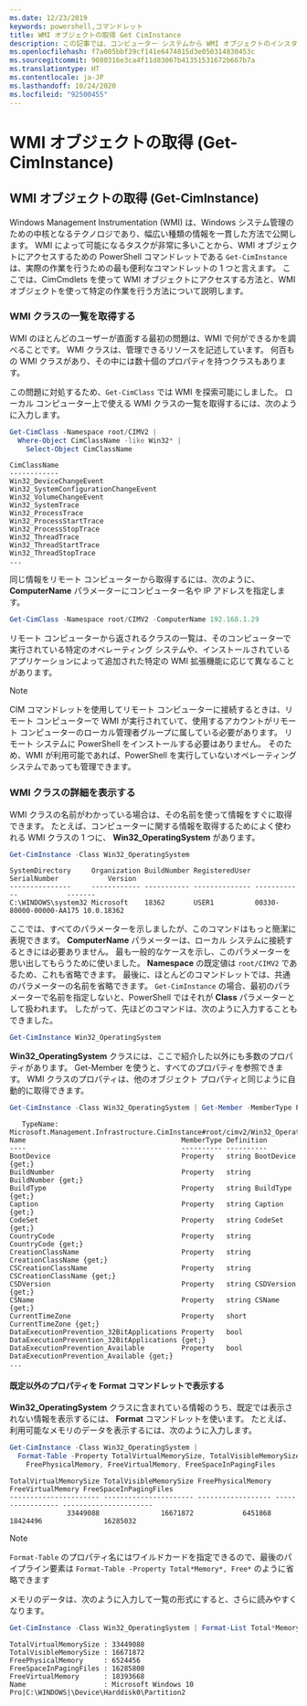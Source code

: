 ```yaml
---
ms.date: 12/23/2019
keywords: powershell,コマンドレット
title: WMI オブジェクトの取得 Get CimInstance
description: この記事では、コンピューター システムから WMI オブジェクトのインスタンスを取得する方法の例をいくつか示します。
ms.openlocfilehash: f7a005bbf39cf141e6474815d3e050314830453c
ms.sourcegitcommit: 9080316e3ca4f11d83067b41351531672b667b7a
ms.translationtype: HT
ms.contentlocale: ja-JP
ms.lasthandoff: 10/24/2020
ms.locfileid: "92500455"
---
```

# <a name="getting-wmi-objects-get-ciminstance"></a>WMI オブジェクトの取得 (Get-CimInstance)

## <a name="getting-wmi-objects-get-ciminstance"></a>WMI オブジェクトの取得 (Get-CimInstance)

Windows Management Instrumentation (WMI) は、Windows システム管理のための中核となるテクノロジであり、幅広い種類の情報を一貫した方法で公開します。 WMI によって可能になるタスクが非常に多いことから、WMI オブジェクトにアクセスするための PowerShell コマンドレットである `Get-CimInstance` は、実際の作業を行うための最も便利なコマンドレットの 1 つと言えます。 ここでは、CimCmdlets を使って WMI オブジェクトにアクセスする方法と、WMI オブジェクトを使って特定の作業を行う方法について説明します。

### <a name="listing-wmi-classes"></a>WMI クラスの一覧を取得する

WMI のほとんどのユーザーが直面する最初の問題は、WMI で何ができるかを調べることです。 WMI クラスは、管理できるリソースを記述しています。 何百もの WMI クラスがあり、その中には数十個のプロパティを持つクラスもあります。

この問題に対処するため、`Get-CimClass` では WMI を探索可能にしました。 ローカル コンピューター上で使える WMI クラスの一覧を取得するには、次のように入力します。

```powershell
Get-CimClass -Namespace root/CIMV2 |
  Where-Object CimClassName -like Win32* |
    Select-Object CimClassName
```

```Output
CimClassName
------------
Win32_DeviceChangeEvent
Win32_SystemConfigurationChangeEvent
Win32_VolumeChangeEvent
Win32_SystemTrace
Win32_ProcessTrace
Win32_ProcessStartTrace
Win32_ProcessStopTrace
Win32_ThreadTrace
Win32_ThreadStartTrace
Win32_ThreadStopTrace
...
```

同じ情報をリモート コンピューターから取得するには、次のように、 **ComputerName** パラメーターにコンピューター名や IP アドレスを指定します。

```powershell
Get-CimClass -Namespace root/CIMV2 -ComputerName 192.168.1.29
```

リモート コンピューターから返されるクラスの一覧は、そのコンピューターで実行されている特定のオペレーティング システムや、インストールされているアプリケーションによって追加された特定の WMI 拡張機能に応じて異なることがあります。

> [!NOTE]
> CIM コマンドレットを使用してリモート コンピューターに接続するときは、リモート コンピューターで WMI が実行されていて、使用するアカウントがリモート コンピューターのローカル管理者グループに属している必要があります。
> リモート システムに PowerShell をインストールする必要はありません。 そのため、WMI が利用可能であれば、PowerShell を実行していないオペレーティング システムであっても管理できます。

### <a name="displaying-wmi-class-details"></a>WMI クラスの詳細を表示する

WMI クラスの名前がわかっている場合は、その名前を使って情報をすぐに取得できます。 たとえば、コンピューターに関する情報を取得するためによく使われる WMI クラスの 1 つに、 **Win32_OperatingSystem** があります。

```powershell
Get-CimInstance -Class Win32_OperatingSystem
```

```Output
SystemDirectory     Organization BuildNumber RegisteredUser SerialNumber            Version
---------------     ------------ ----------- -------------- ------------            -------
C:\WINDOWS\system32 Microsoft    18362       USER1          00330-80000-00000-AA175 10.0.18362
```

ここでは、すべてのパラメーターを示しましたが、このコマンドはもっと簡潔に表現できます。
**ComputerName** パラメーターは、ローカル システムに接続するときには必要ありません。 最も一般的なケースを示し、このパラメーターを思い出してもらうために使いました。 **Namespace** の既定値は `root/CIMV2` であるため、これも省略できます。 最後に、ほとんどのコマンドレットでは、共通のパラメーターの名前を省略できます。 `Get-CimInstance` の場合、最初のパラメーターで名前を指定しないと、PowerShell ではそれが **Class** パラメーターとして扱われます。 したがって、先ほどのコマンドは、次のように入力することもできました。

```powershell
Get-CimInstance Win32_OperatingSystem
```

**Win32_OperatingSystem** クラスには、ここで紹介した以外にも多数のプロパティがあります。 Get-Member を使うと、すべてのプロパティを参照できます。 WMI クラスのプロパティは、他のオブジェクト プロパティと同じように自動的に取得できます。

```powershell
Get-CimInstance -Class Win32_OperatingSystem | Get-Member -MemberType Property
```

```Output
   TypeName: Microsoft.Management.Infrastructure.CimInstance#root/cimv2/Win32_OperatingSystem
Name                                      MemberType Definition
----                                      ---------- ----------
BootDevice                                Property   string BootDevice {get;}
BuildNumber                               Property   string BuildNumber {get;}
BuildType                                 Property   string BuildType {get;}
Caption                                   Property   string Caption {get;}
CodeSet                                   Property   string CodeSet {get;}
CountryCode                               Property   string CountryCode {get;}
CreationClassName                         Property   string CreationClassName {get;}
CSCreationClassName                       Property   string CSCreationClassName {get;}
CSDVersion                                Property   string CSDVersion {get;}
CSName                                    Property   string CSName {get;}
CurrentTimeZone                           Property   short CurrentTimeZone {get;}
DataExecutionPrevention_32BitApplications Property   bool DataExecutionPrevention_32BitApplications {get;}
DataExecutionPrevention_Available         Property   bool DataExecutionPrevention_Available {get;}
...
```

#### <a name="displaying-non-default-properties-with-format-cmdlets"></a>既定以外のプロパティを Format コマンドレットで表示する

**Win32_OperatingSystem** クラスに含まれている情報のうち、既定では表示されない情報を表示するには、 **Format** コマンドレットを使います。 たとえば、利用可能なメモリのデータを表示するには、次のように入力します。

```powershell
Get-CimInstance -Class Win32_OperatingSystem |
  Format-Table -Property TotalVirtualMemorySize, TotalVisibleMemorySize,
    FreePhysicalMemory, FreeVirtualMemory, FreeSpaceInPagingFiles
```

```Output
TotalVirtualMemorySize TotalVisibleMemorySize FreePhysicalMemory FreeVirtualMemory FreeSpaceInPagingFiles
---------------------- ---------------------- ------------------ ----------------- ----------------------
              33449088               16671872            6451868          18424496               16285032
```

> [!NOTE]
> `Format-Table` のプロパティ名にはワイルドカードを指定できるので、最後のパイプライン要素は `Format-Table -Property Total*Memory*, Free*` のように省略できます

メモリのデータは、次のように入力して一覧の形式にすると、さらに読みやすくなります。

```powershell
Get-CimInstance -Class Win32_OperatingSystem | Format-List Total*Memory*, Free*
```

```Output
TotalVirtualMemorySize : 33449088
TotalVisibleMemorySize : 16671872
FreePhysicalMemory     : 6524456
FreeSpaceInPagingFiles : 16285808
FreeVirtualMemory      : 18393668
Name                   : Microsoft Windows 10 Pro|C:\WINDOWS|\Device\Harddisk0\Partition2
```
